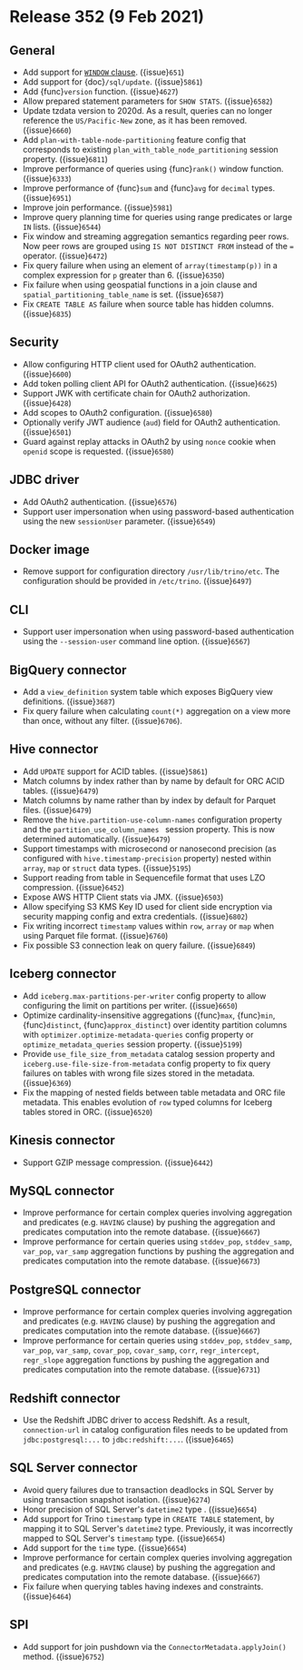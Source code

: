 # Release 352 (9 Feb 2021)

## General

* Add support for [`WINDOW` clause](window_clause). ({issue}`651`)
* Add support for {doc}`/sql/update`. ({issue}`5861`)
* Add {func}`version` function. ({issue}`4627`)
* Allow prepared statement parameters for `SHOW STATS`. ({issue}`6582`)
* Update tzdata version to 2020d. As a result, queries can no longer reference the 
  `US/Pacific-New` zone, as it has been removed. ({issue}`6660`)
* Add `plan-with-table-node-partitioning` feature config that corresponds to
  existing `plan_with_table_node_partitioning` session property. ({issue}`6811`)
* Improve performance of queries using {func}`rank()` window function. ({issue}`6333`)
* Improve performance of {func}`sum` and {func}`avg` for `decimal` types. ({issue}`6951`)
* Improve join performance. ({issue}`5981`)
* Improve query planning time for queries using range predicates or large `IN` lists. ({issue}`6544`)
* Fix window and streaming aggregation semantics regarding peer rows. Now peer rows are
  grouped using `IS NOT DISTINCT FROM` instead of the `=` operator. ({issue}`6472`) 
* Fix query failure when using an element of `array(timestamp(p))` in a complex expression 
  for `p` greater than 6. ({issue}`6350`)
* Fix failure when using geospatial functions in a join clause and `spatial_partitioning_table_name` is set. ({issue}`6587`)
* Fix `CREATE TABLE AS` failure when source table has hidden columns. ({issue}`6835`)

## Security

* Allow configuring HTTP client used for OAuth2 authentication. ({issue}`6600`)
* Add token polling client API for OAuth2 authentication. ({issue}`6625`)
* Support JWK with certificate chain for OAuth2 authorization. ({issue}`6428`)
* Add scopes to OAuth2 configuration. ({issue}`6580`)
* Optionally verify JWT audience (`aud`) field for OAuth2 authentication. ({issue}`6501`)
* Guard against replay attacks in OAuth2 by using `nonce` cookie when `openid` scope is requested. ({issue}`6580`)

## JDBC driver

* Add OAuth2 authentication. ({issue}`6576`)
* Support user impersonation when using password-based authentication
  using the new `sessionUser` parameter. ({issue}`6549`)

## Docker image

* Remove support for configuration directory `/usr/lib/trino/etc`. The configuration 
  should be provided in `/etc/trino`. ({issue}`6497`)

## CLI

* Support user impersonation when using password-based authentication using the
  `--session-user` command line option. ({issue}`6567`)

## BigQuery connector

* Add a `view_definition` system table which exposes BigQuery view definitions. ({issue}`3687`)
* Fix query failure when calculating `count(*)` aggregation on a view more than once, 
  without any filter. ({issue}`6706`).

## Hive connector

* Add `UPDATE` support for ACID tables. ({issue}`5861`)
* Match columns by index rather than by name by default for ORC ACID tables. ({issue}`6479`)
* Match columns by name rather than by index by default for Parquet files. ({issue}`6479`)
* Remove the `hive.partition-use-column-names` configuration property and the
  `partition_use_column_names ` session property. This is now determined automatically. ({issue}`6479`)
* Support timestamps with microsecond or nanosecond precision (as configured with
  `hive.timestamp-precision` property) nested within `array`, `map` or `struct` data types. ({issue}`5195`)
* Support reading from table in Sequencefile format that uses LZO compression. ({issue}`6452`)
* Expose AWS HTTP Client stats via JMX. ({issue}`6503`)
* Allow specifying S3 KMS Key ID used for client side encryption via security mapping 
  config and extra credentials. ({issue}`6802`)
* Fix writing incorrect `timestamp` values within `row`, `array` or `map` when using Parquet file format. ({issue}`6760`)
* Fix possible S3 connection leak on query failure. ({issue}`6849`)

## Iceberg connector

* Add `iceberg.max-partitions-per-writer` config property to allow configuring the limit on partitions per writer. ({issue}`6650`)
* Optimize cardinality-insensitive aggregations ({func}`max`, {func}`min`, {func}`distinct`, {func}`approx_distinct`) 
  over identity partition columns with `optimizer.optimize-metadata-queries` config property 
  or `optimize_metadata_queries` session property. ({issue}`5199`)
* Provide `use_file_size_from_metadata` catalog session property and `iceberg.use-file-size-from-metadata` 
  config property to fix query failures on tables with wrong file sizes stored in the metadata. ({issue}`6369`)
* Fix the mapping of nested fields between table metadata and ORC file metadata. This 
  enables evolution of `row` typed columns for Iceberg tables stored in ORC. ({issue}`6520`)

## Kinesis connector

* Support GZIP message compression. ({issue}`6442`)

## MySQL connector

* Improve performance for certain complex queries involving aggregation and predicates (e.g. `HAVING` clause)
  by pushing the aggregation and predicates computation into the remote database. ({issue}`6667`)
* Improve performance for certain queries using `stddev_pop`, `stddev_samp`, `var_pop`, `var_samp` aggregation 
  functions by pushing the aggregation and predicates computation into the remote database. ({issue}`6673`)

## PostgreSQL connector

* Improve performance for certain complex queries involving aggregation and predicates (e.g. `HAVING` clause)
  by pushing the aggregation and predicates computation into the remote database. ({issue}`6667`)
* Improve performance for certain queries using `stddev_pop`, `stddev_samp`, `var_pop`, `var_samp`,
  `covar_pop`, `covar_samp`, `corr`, `regr_intercept`, `regr_slope` aggregation functions
  by pushing the aggregation and predicates computation into the remote database. ({issue}`6731`)

## Redshift connector

* Use the Redshift JDBC driver to access Redshift. As a result, `connection-url` in catalog 
  configuration files needs to be updated from `jdbc:postgresql:...` to `jdbc:redshift:...`. ({issue}`6465`)

## SQL Server connector

* Avoid query failures due to transaction deadlocks in SQL Server by using transaction snapshot isolation. ({issue}`6274`)
* Honor precision of SQL Server's `datetime2` type . ({issue}`6654`)
* Add support for Trino `timestamp` type in `CREATE TABLE` statement, by mapping it to SQL Server's `datetime2` type.
  Previously, it was incorrectly mapped to SQL Server's `timestamp` type. ({issue}`6654`)
* Add support for the `time` type. ({issue}`6654`)
* Improve performance for certain complex queries involving aggregation and predicates (e.g. `HAVING` clause)
  by pushing the aggregation and predicates computation into the remote database. ({issue}`6667`)
* Fix failure when querying tables having indexes and constraints. ({issue}`6464`)

## SPI

* Add support for join pushdown via the `ConnectorMetadata.applyJoin()` method. ({issue}`6752`)
